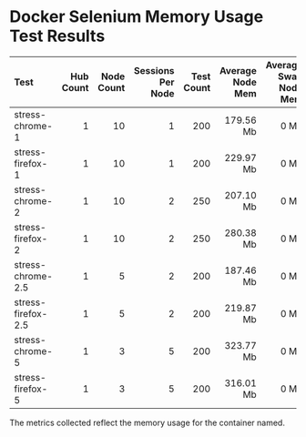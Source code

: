 # Docker Selenium Memory Usage Test Results

Test              | Hub Count | Node Count | Sessions Per Node | Test Count| Average Node Mem | Average Swap Node Mem | Test Duration |
:-----------------|----------:|-----------:|------------------:|----------:|-----------------:|----------------------:|--------------:|
stress-chrome-1   |         1 |         10 |                 1 |       200 |        179.56 Mb |                  0 Mb |      00:04:09 |
stress-firefox-1  |         1 |         10 |                 1 |       200 |        229.97 Mb |                  0 Mb |      00:05:10 |
stress-chrome-2   |         1 |         10 |                 2 |       250 |        207.10 Mb |                  0 Mb |      00:03:48 |
stress-firefox-2  |         1 |         10 |                 2 |       250 |        280.38 Mb |                  0 Mb |      00:04:32 |
stress-chrome-2.5 |         1 |          5 |                 2 |       200 |        187.46 Mb |                  0 Mb |      00:09:20 |
stress-firefox-2.5|         1 |          5 |                 2 |       200 |        219.87 Mb |                  0 Mb |      00:04:06 |
stress-chrome-5   |         1 |          3 |                 5 |       200 |        323.77 Mb |                  0 Mb |      00:02:57 |
stress-firefox-5  |         1 |          3 |                 5 |       200 |        316.01 Mb |                  0 Mb |      00:04:36 |

The metrics collected reflect the memory usage for the container named.
